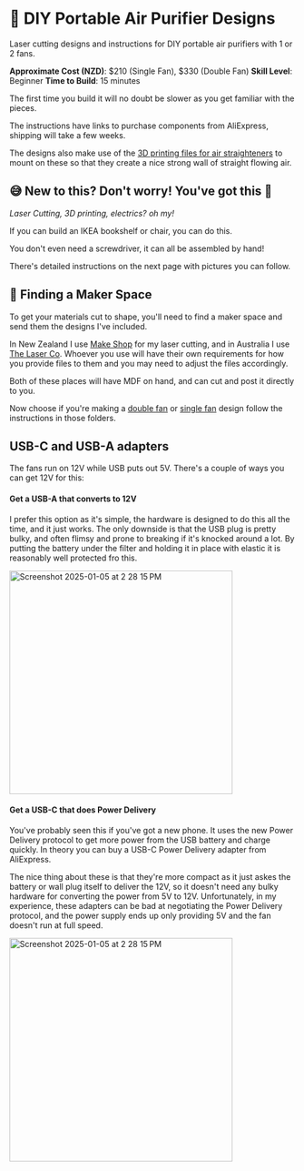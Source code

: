 # 💨 DIY Portable Air Purifier Designs

Laser cutting designs and instructions for DIY portable air purifiers with 1 or 2 fans.

**Approximate Cost (NZD)**: $210 (Single Fan), $330 (Double Fan)
**Skill Level**: Beginner
**Time to Build**: 15 minutes

The first time you build it will no doubt be slower as you get familiar with the pieces.

The instructions have links to purchase components from AliExpress, shipping will take a few weeks.

The designs also make use of the [3D printing files for air straighteners](https://github.com/chrisjensen/air-straightener/tree/main) to mount on these so that they create a nice strong wall of straight flowing air.

## 😅 New to this? Don't worry! You've got this 🙌

_Laser Cutting, 3D printing, electrics? oh my!_

If you can build an IKEA bookshelf or chair, you can do this.

You don't even need a screwdriver, it can all be assembled by hand!

There's detailed instructions on the next page with pictures you can follow.

## 🔨 Finding a Maker Space

To get your materials cut to shape, you'll need to find a maker space and send them the designs I've included.

In New Zealand I use [Make Shop](https://www.makeshop.co.nz/) for my laser cutting, and in Australia I use [The Laser Co](https://thelaserco.com/). Whoever you use will have their own requirements for how you provide files to them and you may need to adjust the files accordingly.

Both of these places will have MDF on hand, and can cut and post it directly to you.

Now choose if you're making a [double fan](./double-fan/) or [single fan](./single-fan) design  follow the instructions in those folders.

## USB-C and USB-A adapters

The fans run on 12V while USB puts out 5V. There's a couple of ways you can get 12V for this:

#### Get a USB-A that converts to 12V

I prefer this option as it's simple, the hardware is designed to do this all the time, and it just works. The only downside is that the USB plug is pretty bulky, and often flimsy and prone to breaking if it's knocked around a lot. By putting the battery under the filter and holding it in place with elastic it is reasonably well protected fro this.

<img width="393" alt="Screenshot 2025-01-05 at 2 28 15 PM" src="https://github.com/user-attachments/assets/f2004017-541b-450e-9996-fa06dc4546fd" />

#### Get a USB-C that does Power Delivery

You've probably seen this if you've got a new phone. It uses the new Power Delivery protocol to get more power from the USB battery and charge quickly. In theory you can buy a USB-C Power Delivery adapter from AliExpress.

The nice thing about these is that they're more compact as it just askes the battery or wall plug itself to deliver the 12V, so it doesn't need any bulky hardware for converting the power from 5V to 12V. Unfortunately, in my experience, these adapters can be bad at negotiating the Power Delivery protocol, and the power supply ends up only providing 5V and the fan doesn't run at full speed.

<img width="393" alt="Screenshot 2025-01-05 at 2 28 15 PM" src="https://github.com/user-attachments/assets/eb992b43-1b71-408c-abdd-ff454869fe5c" />
